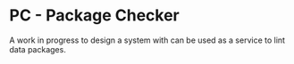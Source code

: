 # PC - Package Checker

A work in progress to design a system with can be used as a service to lint data packages. 

